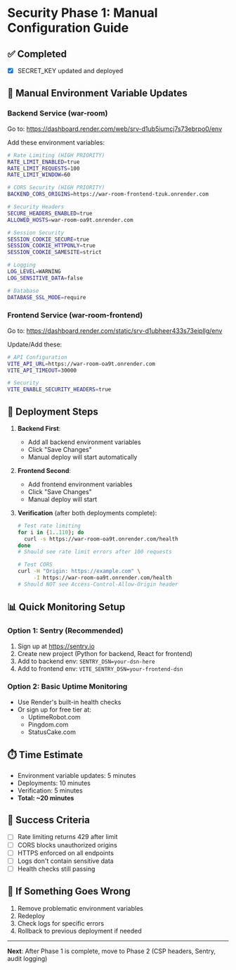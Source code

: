 # Security Phase 1: Manual Configuration Guide

## ✅ Completed
- [x] SECRET_KEY updated and deployed

## 🔧 Manual Environment Variable Updates

### Backend Service (war-room)
Go to: https://dashboard.render.com/web/srv-d1ub5iumcj7s73ebrpo0/env

Add these environment variables:

```bash
# Rate Limiting (HIGH PRIORITY)
RATE_LIMIT_ENABLED=true
RATE_LIMIT_REQUESTS=100
RATE_LIMIT_WINDOW=60

# CORS Security (HIGH PRIORITY)
BACKEND_CORS_ORIGINS=https://war-room-frontend-tzuk.onrender.com

# Security Headers
SECURE_HEADERS_ENABLED=true
ALLOWED_HOSTS=war-room-oa9t.onrender.com

# Session Security
SESSION_COOKIE_SECURE=true
SESSION_COOKIE_HTTPONLY=true
SESSION_COOKIE_SAMESITE=strict

# Logging
LOG_LEVEL=WARNING
LOG_SENSITIVE_DATA=false

# Database
DATABASE_SSL_MODE=require
```

### Frontend Service (war-room-frontend)
Go to: https://dashboard.render.com/static/srv-d1ubheer433s73eipllg/env

Update/Add these:

```bash
# API Configuration
VITE_API_URL=https://war-room-oa9t.onrender.com
VITE_API_TIMEOUT=30000

# Security
VITE_ENABLE_SECURITY_HEADERS=true
```

## 🚀 Deployment Steps

1. **Backend First**:
   - Add all backend environment variables
   - Click "Save Changes"
   - Manual deploy will start automatically

2. **Frontend Second**:
   - Add frontend environment variables
   - Click "Save Changes"
   - Manual deploy will start

3. **Verification** (after both deployments complete):
   ```bash
   # Test rate limiting
   for i in {1..110}; do 
     curl -s https://war-room-oa9t.onrender.com/health
   done
   # Should see rate limit errors after 100 requests
   
   # Test CORS
   curl -H "Origin: https://example.com" \
        -I https://war-room-oa9t.onrender.com/health
   # Should NOT see Access-Control-Allow-Origin header
   ```

## 📊 Quick Monitoring Setup

### Option 1: Sentry (Recommended)
1. Sign up at https://sentry.io
2. Create new project (Python for backend, React for frontend)
3. Add to backend env: `SENTRY_DSN=your-dsn-here`
4. Add to frontend env: `VITE_SENTRY_DSN=your-frontend-dsn`

### Option 2: Basic Uptime Monitoring
- Use Render's built-in health checks
- Or sign up for free tier at:
  - UptimeRobot.com
  - Pingdom.com
  - StatusCake.com

## ⏱️ Time Estimate
- Environment variable updates: 5 minutes
- Deployments: 10 minutes
- Verification: 5 minutes
- **Total: ~20 minutes**

## 🎯 Success Criteria
- [ ] Rate limiting returns 429 after limit
- [ ] CORS blocks unauthorized origins
- [ ] HTTPS enforced on all endpoints
- [ ] Logs don't contain sensitive data
- [ ] Health checks still passing

## 🚨 If Something Goes Wrong
1. Remove problematic environment variables
2. Redeploy
3. Check logs for specific errors
4. Rollback to previous deployment if needed

---

**Next**: After Phase 1 is complete, move to Phase 2 (CSP headers, Sentry, audit logging)
